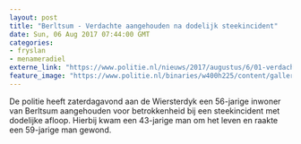 ```yaml
---
layout: post
title: "Berltsum - Verdachte aangehouden na dodelijk steekincident"
date: Sun, 06 Aug 2017 07:44:00 GMT
categories: 
- fryslan 
- menameradiel 
externe_link: "https://www.politie.nl/nieuws/2017/augustus/6/01-verdachte-aangehouden-na-dodelijk-steekincident.html"
feature_image: "https://www.politie.nl/binaries/w400h225/content/gallery/politie/stockfotos/opsporing-recherche/medewerkers-nfi-bij-plaats-delict-liquidatie.jpg"
---
```


De politie heeft zaterdagavond aan de Wiersterdyk een 56-jarige inwoner van Berltsum aangehouden voor betrokkenheid bij een steekincident met dodelijke afloop. Hierbij kwam een 43-jarige man om het leven en raakte een 59-jarige man gewond.

